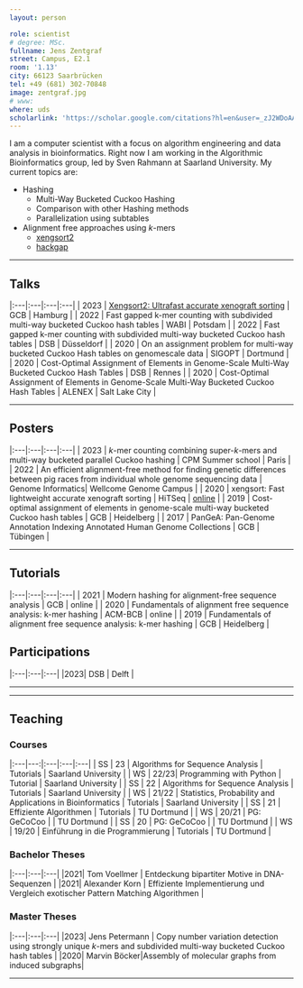 ```yaml
---
layout: person

role: scientist
# degree: MSc.
fullname: Jens Zentgraf
street: Campus, E2.1
room: '1.13'
city: 66123 Saarbrücken
tel: +49 (681) 302-70848
image: zentgraf.jpg
# www:
where: uds
scholarlink: 'https://scholar.google.com/citations?hl=en&user=_zJ2WDoAAAAJ'
---
```


I am a computer scientist with a focus on algorithm engineering and data analysis in bioinformatics. Right now I am working in the Algorithmic Bioinformatics group, led by Sven Rahmann at Saarland University. My current topics are:
- Hashing
  - Multi-Way Bucketed Cuckoo Hashing
  - Comparison with other Hashing methods
  - Parallelization using subtables
- Alignment free approaches using *k*-mers
  - [xengsort2](https://gitlab.com/genomeinformatics/xengsort)
  - [hackgap](https://gitlab.com/rahmannlab/hackgap)

---

## Talks

|:---|:---|:---|:---|
| 2023 | [Xengsort2: Ultrafast accurate xenograft sorting](/talks/gcb-2023-xengsort2.pdf) | GCB | Hamburg |
| 2022 | Fast gapped k-mer counting with subdivided multi-way bucketed Cuckoo hash tables | WABI | Potsdam |
| 2022 | Fast gapped k-mer counting with subdivided multi-way bucketed Cuckoo hash tables | DSB | Düsseldorf |
| 2020 | On an assignment problem for multi-way bucketed Cuckoo Hash tables on genomescale data | SIGOPT | Dortmund |
| 2020 | Cost-Optimal Assignment of Elements in Genome-Scale Multi-Way Bucketed Cuckoo Hash Tables | DSB | Rennes |
| 2020 | Cost-Optimal Assignment of Elements in Genome-Scale Multi-Way Bucketed Cuckoo Hash Tables | ALENEX | Salt Lake City |

---

## Posters

|:---|:---|:---|:---|
| 2023 | *k*-mer counting combining super-*k*-mers and multi-way bucketed parallel Cuckoo hashing | CPM Summer school | Paris |
| 2022 | An efficient alignment-free method for finding genetic differences between pig races from individual whole genome sequencing data | Genome Informatics| Wellcome Genome Campus |
| 2020 | xengsort: Fast lightweight accurate xenograft sorting | HiTSeq | [online](https://www.youtube.com/watch?v=Ywy2BT0oIqc) |
| 2019 | Cost-optimal assignment of elements in genome-scale multi-way bucketed Cuckoo hash tables | GCB | Heidelberg |
| 2017 | PanGeA: Pan-Genome Annotation Indexing Annotated Human Genome Collections | GCB | Tübingen |

---
## Tutorials

|:---|:---|:---|:---|
| 2021 | Modern hashing for alignment-free sequence analysis | GCB | online |
| 2020 | Fundamentals of alignment free sequence analysis: k-mer hashing | ACM-BCB | online |
| 2019 | Fundamentals of alignment free sequence analysis: k-mer hashing | GCB | Heidelberg |

## Participations

|:---|:---|:---|
|2023| DSB | Delft |

---
---

## Teaching

### Courses

|:---|---:|:---|:---|:---|
| SS | 23 |  Algorithms for Sequence Analysis | Tutorials |  Saarland University |
| WS | 22/23| Programming with Python | Tutorial | Saarland University |
| SS | 22 | Algorithms for Sequence Analysis | Tutorials |  Saarland University |
| WS | 21/22 | Statistics, Probability and Applications in Bioinformatics | Tutorials | Saarland University |
| SS | 21 | Effiziente Algorithmen | Tutorials |  TU Dortmund |
| WS | 20/21 | PG: GeCoCoo |  |  TU Dortmund |
| SS | 20 | PG: GeCoCoo |  |  TU Dortmund |
| WS | 19/20 | Einführung in die Programmierung | Tutorials | TU Dortmund |

### Bachelor Theses


|:---|:---|:---|
|2021| Tom Voellmer | Entdeckung bipartiter Motive in DNA-Sequenzen |
|2021| Alexander Korn | Effiziente Implementierung und Vergleich exotischer Pattern Matching Algorithmen |

### Master Theses

|:---|:---|:---|
|2023| Jens Petermann | Copy number variation detection using strongly unique *k*-mers and subdivided multi-way bucketed Cuckoo hash tables |
|2020| Marvin Böcker|Assembly of molecular graphs from induced subgraphs|

---
